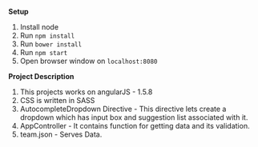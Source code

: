 **Setup**
1. Install node
2. Run `npm install`
3. Run `bower install`
4. Run `npm start`
5. Open browser window on `localhost:8080`

**Project Description**
1. This projects works on angularJS - 1.5.8
2. CSS is written in SASS
3. AutocompleteDropdown Directive - This directive lets create a dropdown which has input box and suggestion list associated with it.
4. AppController - It contains function for getting data and its validation.
5. team.json - Serves Data.
